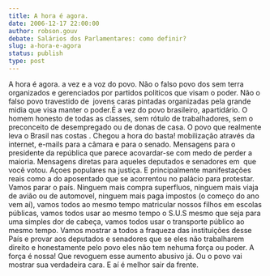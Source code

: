```yaml
---
title: A hora é agora.
date: 2006-12-17 22:00:00
author: robson.gouv
debate: Salários dos Parlamentares: como definir?
slug: a-hora-e-agora
status: publish 
type: post
---
```


A hora é agora. a vez e a voz do povo. Não o falso povo dos sem terra organizados e gerenciados por partidos politicos que visam o poder. Não o falso povo travestido de  jovens caras pintadas organizadas pela grande midia que visa manter o poder.É a vez do povo brasileiro, apartidário. O homem honesto de todas as classes, sem rótulo de trabalhadores, sem o preconceito de desempregado ou de donas de casa. O povo que realmente leva o Brasil nas costas . Chegou a hora do basta! mobilização através da internet, e-mails para a câmara e para o senado. Mensagens para o presidente da república que parece acovardar-se com medo de perder a maioria. Mensagens diretas para aqueles deputados e senadores em  que você votou. Açoes populares na justiça. E principalmente manifestações reais como a do aposentado que se acorrentou no palácio para protestar. Vamos parar o país. Ninguem mais compra superfluos, ninguem mais viaja de avião ou de automovel, ninguem mais paga impostos (o começo do ano vem aí), vamos todos ao mesmo tempo matricular nossos filhos em escolas públicas, vamos todos usar ao mesmo tempo o S.U.S mesmo que seja para uma simples dor de cabeça, vamos todos usar o transporte público ao mesmo tempo. Vamos mostrar a todos a fraqueza das instituições desse País e provar aos deputados e senadores que se eles não trabalharem direito e honestamente pelo povo eles não tem nehuma força ou poder. A força é nossa! Que revoguem esse aumento abusivo já. Ou o povo vai mostrar sua verdadeira cara. E aí é melhor sair da frente.
